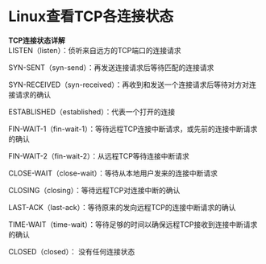 # Linux查看TCP各连接状态

**TCP连接状态详解**  
LISTEN（listen）：侦听来自远方的TCP端口的连接请求

SYN-SENT（syn-send）：再发送连接请求后等待匹配的连接请求

SYN-RECEIVED（syn-received）：再收到和发送一个连接请求后等待对方对连接请求的确认

ESTABLISHED（established）：代表一个打开的连接

FIN-WAIT-1（fin-wait-1）：等待远程TCP连接中断请求，或先前的连接中断请求的确认

FIN-WAIT-2（fin-wait-2）：从远程TCP等待连接中断请求

CLOSE-WAIT（close-wait）：等待从本地用户发来的连接中断请求

CLOSING（closing）：等待远程TCP对连接中断的确认

LAST-ACK（last-ack）：等待原来的发向远程TCP的连接中断请求的确认

TIME-WAIT（time-wait）：等待足够的时间以确保远程TCP接收到连接中断请求的确认

CLOSED（closed）：      没有任何连接状态